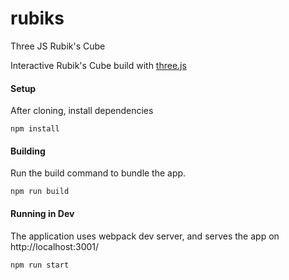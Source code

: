 # rubiks
Three JS Rubik's Cube

Interactive Rubik's Cube build with [three.js](https://threejs.org/)

#### Setup
After cloning, install dependencies
```
npm install
```

#### Building
Run the build command to bundle the app.
```
npm run build
```

#### Running in Dev
The application uses webpack dev server, and serves the app on http://localhost:3001/
```
npm run start
```
